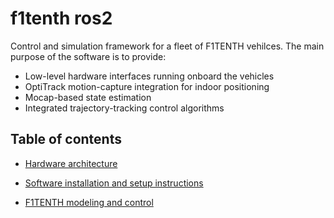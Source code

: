 # f1tenth ros2

Control and simulation framework for a fleet of F1TENTH vehilces. The main purpose of the software is to provide:

- Low-level hardware interfaces running onboard the vehicles
- OptiTrack motion-capture integration for indoor positioning
- Mocap-based state estimation
- Integrated trajectory-tracking control algorithms

## Table of contents

- [Hardware architecture](/table_of_contents/hardware_architecture.md)

- [Software installation and setup instructions](/table_of_contents/software_installation_new.md)

<!--- - [Working with the F1TENTH vehicles](/table_of_contents/working_with_vehicles.md)
--->

- [F1TENTH modeling and control](/table_of_contents/modelling.md)